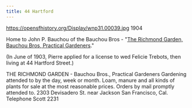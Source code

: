 ```yaml
---
title: 44 Hartford
---
```



https://opensfhistory.org/Display/wnp31.00039.jpg 1904

Home to John P. Bauchou of the Bauchou Bros - "[The Richmond Garden, Bauchou Bros, Practical Gardeners](https://archive.org/details/oursocietybluebo03sanf/page/531/mode/1up)."

(In June of 1903, Pierre applied for a license to wed Felicie Trebots, then living
at 44 Hartford Street.)

THE RICHMOND GARDEN - Bauchou Bros., Practical Gardeners
Gardening attended to by the day, week or month. Loam, manure and all kinds of plants for sale at the most reasonable prices. Orders by mail promptly attended to.
2303 Devisadero St. near Jackson San Francisco, Cal.
Telephone Scott 2231
